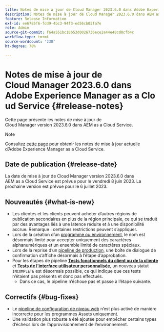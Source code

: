 ```yaml
---
title: Notes de mise à jour de Cloud Manager 2023.6.0 dans Adobe Experience Manager as a Cloud Service
description: Notes de mise à jour de Cloud Manager 2023.6.0 dans AEM as a Cloud Service.
feature: Release Information
exl-id: ee6785f6-fdd9-4bc3-94f3-ed56cb02fa7e
role: Admin
source-git-commit: f64a551bc18b53d0026736ece2a44e48cd0cfb4c
workflow-type: tm+mt
source-wordcount: '238'
ht-degree: 78%

---
```


# Notes de mise à jour de Cloud Manager 2023.6.0 dans Adobe Experience Manager as a Cloud Service {#release-notes}

Cette page présente les notes de mise à jour de Cloud Manager version 2023.6.0 dans AEM as a Cloud Service.

>[!NOTE]
>
>Consultez [cette page](/help/release-notes/release-notes-cloud/release-notes-current.md) pour obtenir les notes de mise à jour actuelle d’Adobe Experience Manager as a Cloud Service.

## Date de publication {#release-date}

La date de mise à jour de Cloud Manager version 2023.6.0 dans AEM as a Cloud Service est prévue pour le vendredi 8 juin 2023. La prochaine version est prévue pour le 6 juillet 2023.

## Nouveautés {#what-is-new}

* Les clientes et les clients peuvent acheter d’autres régions de publication secondaires en plus de la région principale, ce qui se traduit par des avantages liés à une latence réduite et à une disponibilité accrue. Remarque : certaines restrictions peuvent s’appliquer.
* Lors de la création d’un [programme ou environnement](/help/implementing/cloud-manager/getting-access-to-aem-in-cloud/program-types.md), le nom est désormais limité pour accepter uniquement des caractères alphanumériques et un ensemble limité de caractères spéciaux.
* Lors de la reprise d’un [pipeline de production](/help/implementing/cloud-manager/configuring-pipelines/configuring-production-pipelines.md), une boîte de dialogue de confirmation s’affiche désormais à l’étape d’approbation.
* Pour les étapes de pipeline **[Tests fonctionnels du client ou de la cliente](/help/implementing/cloud-manager/functional-testing.md#custom-functional-testing)** et **[Tests de l’interface utilisateur personnalisée](/help/implementing/cloud-manager/ui-testing.md)**, un nouveau statut `INCOMPLETE` est désormais possible, ce qui indique que ces tests n’étaient pas présents et donc pas effectués.
   * Dans ce cas, le pipeline n’échoue pas et passe à l’étape suivante.

## Correctifs {#bug-fixes}

* Le [pipeline de configuration de niveau web](/help/implementing/cloud-manager/configuring-pipelines/introduction-ci-cd-pipelines.md#web-tier-config-pipelines) n’est plus activé de manière incorrecte pour les programmes Assets uniquement.
* Une validation plus robuste a été ajoutée pour empêcher certains types d’échecs lors de l’approvisionnement de l’environnement.
